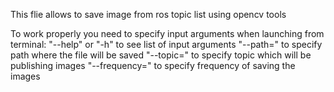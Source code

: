 This flie allows to save image from ros topic list using opencv tools

To work properly you need to specify input arguments when launching from terminal:
"--help" or "-h" to see list of input arguments
"--path=" to specify path where the file will be saved
"--topic=" to specify topic which will be publishing images
"--frequency=" to specify frequency of saving the images
